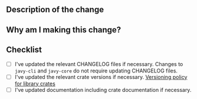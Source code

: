## Description of the change

## Why am I making this change?

## Checklist

- [ ] I've updated the relevant CHANGELOG files if necessary. Changes to `javy-cli` and `javy-core` do not require updating CHANGELOG files.
- [ ] I've updated the relevant crate versions if necessary. [Versioning policy for library crates](https://github.com/bytecodealliance/javy/blob/main/docs/contributing.md#versioning-for-library-crates)
- [ ] I've updated documentation including crate documentation if necessary.
